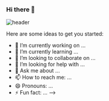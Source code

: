 ### Hi there 👋
![header](https://capsule-render.vercel.app/api?type=Wave&color=auto&height=300&section=header&text=capsule%20render&fontSize=90)



Here are some ideas to get you started:

- 🔭 I’m currently working on ...
- 🌱 I’m currently learning ...
- 👯 I’m looking to collaborate on ...
- 🤔 I’m looking for help with ...
- 💬 Ask me about ...
- 📫 How to reach me: ...
- 😄 Pronouns: ...
- ⚡ Fun fact: ...
-->
